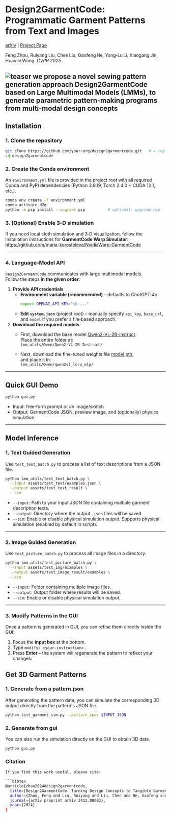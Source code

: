 
# Design2GarmentCode: Programmatic Garment Patterns from Text and Images

[arXiv](https://arxiv.org/abs/2412.08603) | [Project Page](https://style3d.github.io/design2garmentcode/)

Feng Zhou, Ruiyang Liu, Chen Liu, Gaofeng He, Yong‑Lu Li, Xiaogang Jin, Huamin Wang. *CVPR 2025 .*

![teaser](assets/img/neural_symbolic-teaser.png)
 we propose a novel
sewing pattern generation approach Design2GarmentCode
based on Large Multimodal Models (LMMs), to generate parametric pattern-making programs from multi-modal
design concepts
---

## Installation
### 1. Clone the repository
```bash
git clone https://github.com/your-org/design2garmentcode.git   # ← replace with the real URL
cd design2garmentcode
```

### 2. Create the Conda environment
An `environment.yml` file is provided in the project root with all required Conda and PyPI dependencies (Python 3.9.19, Torch 2.4.0 + CUDA 12.1, etc.).

```bash
conda env create -f environment.yml
conda activate d2g
python -m pip install --upgrade pip          # optional: upgrade pip
```

### 3. (Optional) Enable 3‑D simulation
If you need local cloth simulation and 3‑D visualization, follow the installation instructions for **GarmentCode Warp Simulator**:  
<https://github.com/maria-korosteleva/NvidiaWarp-GarmentCode>

---
### 4. Language‑Model API
`Design2GarmentCode` communicates with large multimodal models.  
Follow the steps **in the given order**:

1. **Provide API credentials**  
   - **Environment variable (recommended)** – defaults to *ChatGPT‑4o*  
     ```bash
     export OPENAI_API_KEY="sk‑..."
     ```  
   - **Edit `system.json`** (project root) – manually specify `api_key`, `base_url`, and `model` if you prefer a file‑based approach.
2. **Download the required models**:  
   - First, download the base model [Qwen2-VL-2B-Instruct](https://huggingface.co/Qwen/Qwen2-VL-2B-Instruct/tree/main).  
     Place the entire folder at:  
     `lmm_utils/Qwen/Qwen2-VL-2B-Instruct/`

   - Next, download the fine-tuned weights file [model.pth](lmm_utils/Qwen/qwen2vl_lora_mlp/model.pth),  
     and place it in:  
     `lmm_utils/Qwen/qwen2vl_lora_mlp/`
---

## Quick GUI Demo

```bash
python gui.py         
```
- Input: free‑form prompt or an image/sketch  
- Output: GarmentCode JSON, preview image, and (optionally) physics simulation
---
## Model Inference
### 1. Text Guided Generation

Use `test_text_batch.py` to process a list of text descriptions from a JSON file.

```bash
python lmm_utils/test_text_batch.py \
  --input assets/test_text/examples.json \
  --output assets/test_text_result \
  --sim 
```

- `--input`: Path to your input JSON file containing multiple garment description texts.
- `--output`: Directory where the output `.json` files will be saved.
- `--sim`: Enable or disable physical simulation output.
Supports physical simulation (enabled by default in script).

---

### 2. Image Guided Generation

Use `test_picture_batch.py` to process all image files in a directory.

```bash
python lmm_utils/test_picture_batch.py \
  --input assets/test_img/examples \
  --output assets/test_image_result/examples \
  --sim 
```
- `--input`: Folder containing multiple image files.
- `--output`: Output folder where results will be saved.
- `--sim`: Enable or disable physical simulation output.

---
### 3. Modify Patterns in the GUI
Once a pattern is generated in GUI, you can refine them directly inside the GUI:

1. Focus the **input box** at the bottom.  
2. Type `modify: <your-instruction>` .  
3. Press **Enter** – the system will regenerate the pattern to reflect your changes.


## Get 3D Garment Patterns
### 1. Generate from a pattern.json
After generating the pattern data, you can simulate the corresponding 3D output directly from the pattern's JSON file.
```bash
python test_garment_sim.py --pattern_spec $INPUT_JSON 
```
### 2. Generate from gui
You can also run the simulation directly on the GUI to obtain 3D data.
```bash
python gui.py 
```
### Citation
```bash
If you find this work useful, please cite:

```bibtex
@article{zhou2024design2garmentcode,
  title={Design2GarmentCode: Turning Design Concepts to Tangible Garments Through Program Synthesis},
  author={Zhou, Feng and Liu, Ruiyang and Liu, Chen and He, Gaofeng and Li, Yong-Lu and Jin, Xiaogang and Wang, Huamin},
  journal={arXiv preprint arXiv:2412.08603},
  year={2024}
}
```